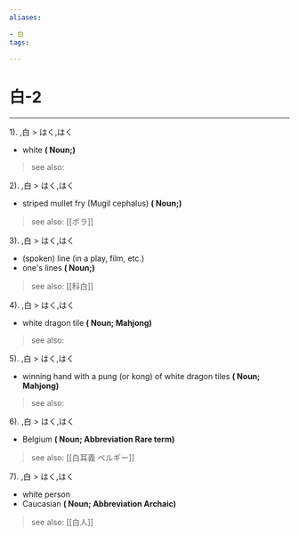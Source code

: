 ```yaml
---
aliases:
    
- 白
tags:
    
---
```


# 白-2
---
1).
,白 > はく,はく

- white
**( Noun;)**
> see also: 
            
2).
,白 > はく,はく

- striped mullet fry (Mugil cephalus)
**( Noun;)**
> see also:  [[ボラ]]
            
3).
,白 > はく,はく

- (spoken) line (in a play, film, etc.)
- one's lines
**( Noun;)**
> see also:  [[科白]]
            
4).
,白 > はく,はく

- white dragon tile
**( Noun; Mahjong)**
> see also: 
            
5).
,白 > はく,はく

- winning hand with a pung (or kong) of white dragon tiles
**( Noun; Mahjong)**
> see also: 
            
6).
,白 > はく,はく

- Belgium
**( Noun; Abbreviation Rare term)**
> see also:  [[白耳義 ベルギー]]
            
7).
,白 > はく,はく

- white person
- Caucasian
**( Noun; Abbreviation Archaic)**
> see also:  [[白人]]
            